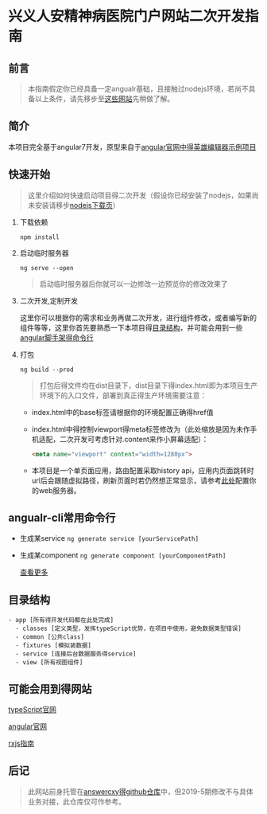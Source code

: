 # 兴义人安精神病医院门户网站二次开发指南

## 前言

> 本指南假定你已经具备一定angualr基础，且接触过nodejs环境，若尚不具备以上条件，请先移步至[这些网站](#可能会用到得网站)先稍做了解。

## 简介

本项目完全基于angular7开发，原型来自于[angular官网中得英雄编辑器示例项目](https://angular.io/tutorial/toh-pt1)

## 快速开始

> 这里介绍如何快速启动项目得二次开发（假设你已经安装了nodejs，如果尚未安装请移步[nodejs下载页](https://nodejs.org/en/download/)）

1. 下载依赖

    `npm install`

2. 启动临时服务器

    `ng serve --open`

    > 启动临时服务器后你就可以一边修改一边预览你的修改效果了

3. 二次开发,定制开发

    这里你可以根据你的需求和业务再做二次开发，进行组件修改，或者编写新的组件等等，这里你首先要熟悉一下本项目得[目录结构](#目录结构)，并可能会用到一些[angular脚手架得命令行](#angualr-cli常用命令行)

4. 打包

    `ng build --prod`

    > 打包后得文件均在dist目录下，dist目录下得index.html即为本项目生产环境下的入口文件，部署到真正得生产环境需要注意：
    - index.html中的base标签请根据你的环境配置正确得href值
    - index.html中得控制viewport得meta标签修改为（此处缩放是因为未作手机适配，二次开发可考虑针对.content来作小屏幕适配）：

        ``` html
        <meta name="viewport" content="width=1280px">
        ```

    - 本项目是一个单页面应用，路由配置采取history api，应用内页面跳转时url后会跟随虚拟路径，刷新页面时若仍然想正常显示，请参考[此处](https://router.vuejs.org/zh/guide/essentials/history-mode.html#%E5%90%8E%E7%AB%AF%E9%85%8D%E7%BD%AE%E4%BE%8B%E5%AD%90)配置你的web服务器。

## angualr-cli常用命令行

- 生成某service `ng generate service [yourServicePath]`
- 生成某component `ng generate component [yourComponentPath]`

    [查看更多](https://angular.cn/cli)

## 目录结构

    - app [所有得开发代码都在此处完成]
      - classes [定义类型，发挥typeScript优势，在项目中使用，避免数据类型错误]
      - common [公共class]
      - fixtures [模拟装数据]
      - service [连接后台数据服务得service]
      - view [所有视图组件]

## 可能会用到得网站

[typeScript官网](http://www.typescriptlang.org/)

[angular官网](https://angular.io/)

[rxjs指南]([https://](https://github.com/ReactiveX/rxjs/blob/master/README.md))

## 后记

> 此网站前身托管在[answercxy得github仓库](https://www.github.com/answercxy-demo)中，但2019-5期修改不与具体业务对接，此仓库仅可作参考。